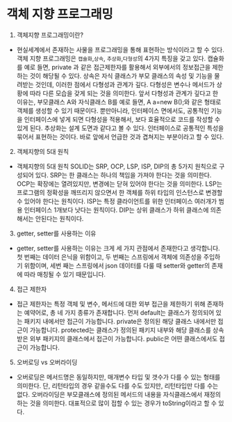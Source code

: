 ﻿
# 객체 지향 프로그래밍

1. 객체지향 프로그래밍이란?
- 현실세계에서 존재하는 사물을 프로그래밍을 통해 표현하는 방식이라고 할 수 있다. 객체 지향 프로그래밍은 `캡슐화`,`상속`, `추상화`,`다형성`의 4가지 특징을 갖고 있다. 캡슐화를 예로 들면, private 과 같은 접근제한자를 활용해서 외부에서의 정보접근을 제한하는 것이 해당될 수 있다. 상속은 자식 클래스가 부모 클래스의 속성 및 기능을 물려받는 것인데, 이러한 점에서 다형성과 관계가 깊다. 다형성은 변수나 메서드가 상황에 따라 다른 모습을 갖게 되는 것을 의미한다. 앞서 다형성과 관계가 깊다고 한 이유는, 부모클래스 A와 자식클래스 B를 예로 들면, A a=new B();와 같은 형태로 객체를 생성할 수 있기 때문이다. 뿐만아니라, 인터페이스 면에서도, 공통적인 기능을 인터페이스에 넣게 되면 다형성을 적용해서, 보다 효율적으로 코드를 작성할 수 있게 된다. 추상화는 설계 도면과 같다고 볼 수 있다. 인터페이스로 공통적인 특성을 묶어서 표현하는 것이다. 바로 앞에서 언급한 것과 겹쳐지는 부분이라고 할 수 있다.

2. 객체지향의 5대 원칙

- 객체지향의 5대 원칙 SOLID는 SRP, OCP, LSP, ISP, DIP의 총 5가지 원칙으로 구성되어 있다. SRP는 한 클래스는 하나의 책임을 가져야 한다는 것을 의미한다. OCP는 확장에는 열려있지만, 변경에는 닫혀 있어야 한다는 것을 의미한다. LSP는 프로그램의 정확성을 깨뜨리지 않으면서 한 객체를 하위 타입의 인스턴스로 변경할 수 있어야 한다는 원칙이다. ISP는 특정 클라이언트를 위한 인터페이스 여러개가 범용 인터페이스 1개보다 낫다는 원칙이다. DIP는 상위 클래스가 하위 클래스에 의존해서는 안된다는 원칙이다.

3. getter, setter를 사용하는 이유
- getter, setter를 사용하는 이유는 크게 세 가지 관점에서 존재한다고 생각합니다. 첫 번째는 데이터 은닉을 위함이고, 두 번째는 스프링에서 객체에 의존성을 주입하기 위함이며, 세번 째는 스프링에서 json 데이터를 다룰 때 setter와 getter의 존재에 따라 매칭될 수 있기 때문입니다.


4. 접근 제한자
- 접근 제한자는 특정 객체 및 변수, 메서드에 대한 외부 접근을 제한하기 위해 존재하는 예약어로, 총 네 가지 종류가 존재합니다. 먼저 default는 클래스가 정의되어 있는 패키지 내에서만 접근이 가능합니다. private은 정의된 해당 클래스 내에서만 접근이 가능합니다. protected는 클래스가 정의된 패키지 내부와 해당 클래스를 상속받은 외부 패키지의 클래스에서 접근이 가능합니다. public은 어떤 클래스에서도 접근이 가능합니다.

5. 오버로딩 vs 오버라이딩
- 오버로딩은 메서드명은 동일하지만, 매개변수 타입 및 갯수가 다를 수 있는 형태를 의미한다. 단, 리턴타입의 경우 같을수도 다를 수도 있지만, 리턴타입만 다를 수는 없다. 오버라이딩은 부모클래스에 정의된 메서드의 내용을 자식클래스에서 재정의하는 것을 의미한다. 대표적으로 많이 접할 수 있는 경우가 toString이라고 할 수 있다.

